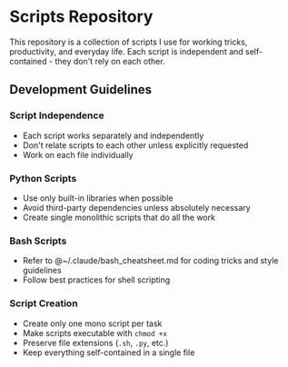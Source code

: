 # Scripts Repository

This repository is a collection of scripts I use for working tricks, productivity, and everyday life. Each script is independent and self-contained - they don't rely on each other.

## Development Guidelines

### Script Independence
- Each script works separately and independently
- Don't relate scripts to each other unless explicitly requested
- Work on each file individually

### Python Scripts
- Use only built-in libraries when possible
- Avoid third-party dependencies unless absolutely necessary
- Create single monolithic scripts that do all the work

### Bash Scripts
- Refer to @~/.claude/bash_cheatsheet.md for coding tricks and style guidelines
- Follow best practices for shell scripting

### Script Creation
- Create only one mono script per task
- Make scripts executable with `chmod +x`
- Preserve file extensions (`.sh`, `.py`, etc.)
- Keep everything self-contained in a single file

